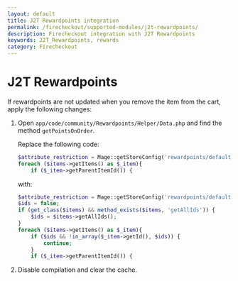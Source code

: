 ```yaml
---
layout: default
title: J2T Rewardpoints integration
permalink: /firecheckout/supported-modules/j2t-rewardpoints/
description: Firecheckout integration with J2T Rewardpoints
keywords: J2T_Rewardpoints, rewards
category: Firecheckout
---
```


# J2T Rewardpoints

If rewardpoints are not updated when you remove the item from the cart, apply
the following changes:

 1. Open `app/code/community/Rewardpoints/Helper/Data.php` and find the
 method `getPointsOnOrder`.

    Replace the following code:

    ```php
    $attribute_restriction = Mage::getStoreConfig('rewardpoints/default/process_restriction', $storeId);
    foreach ($items->getItems() as $_item){
        if ($_item->getParentItemId()) {
    ```

    with:

    ```php
    $attribute_restriction = Mage::getStoreConfig('rewardpoints/default/process_restriction', $storeId);
    $ids = false;
    if (get_class($items) && method_exists($items, 'getAllIds')) {
        $ids = $items->getAllIds();
    }
    foreach ($items->getItems() as $_item){
        if ($ids && !in_array($_item->getId(), $ids)) {
            continue;
        }
        if ($_item->getParentItemId()) {
    ```

 2. Disable compilation and clear the cache.
